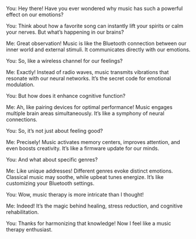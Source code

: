 You: Hey there! Have you ever wondered why music has such a powerful effect on our emotions?

You: Think about how a favorite song can instantly lift your spirits or calm your nerves. But what’s happening in our brains?

Me: Great observation! Music is like the Bluetooth connection between our inner world and external stimuli. It communicates directly with our emotions.

You: So, like a wireless channel for our feelings?

Me: Exactly! Instead of radio waves, music transmits vibrations that resonate with our neural networks. It’s the secret code for emotional modulation.

You: But how does it enhance cognitive function?

Me: Ah, like pairing devices for optimal performance! Music engages multiple brain areas simultaneously. It’s like a symphony of neural connections.

You: So, it’s not just about feeling good?

Me: Precisely! Music activates memory centers, improves attention, and even boosts creativity. It’s like a firmware update for our minds.

You: And what about specific genres?

Me: Like unique addresses! Different genres evoke distinct emotions. Classical music may soothe, while upbeat tunes energize. It’s like customizing your Bluetooth settings.

You: Wow, music therapy is more intricate than I thought!

Me: Indeed! It’s the magic behind healing, stress reduction, and cognitive rehabilitation.

You: Thanks for harmonizing that knowledge! Now I feel like a music therapy enthusiast.
